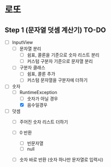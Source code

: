 # 로또
## Step 1 (문자열 덧셈 계산기) TO-DO

- [ ] InputView
    - [ ] 문자열 분리
        - [ ] 쉼표, 콜론을 기준으로 숫자 리스트 분리
        - [ ] 커스텀 구분자 기준으로 문자열 분리
    - [ ] 구분자 클래스 
      - [ ] 쉼표, 콜론 추가  
      - [ ] 커스텀 문자열을 구분자에 더하기
    
- [ ] 숫자
   - [ ] RuntimeException
     - [ ] 숫자가 아닐 경우
     - [X] 음수일경우

- [ ] 덧셈
   - [ ] 주어진 숫자 리스트 더하기  
   - [ ] 0 반환  
      - [ ] 빈문자열
      - [ ] null
    - [ ] 숫자 바로 반환 (숫자 하나만 문자열로 입력시)

    

    